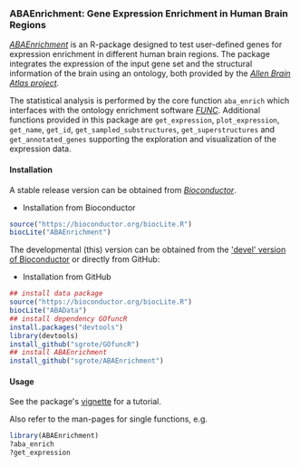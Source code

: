 ### ABAEnrichment: Gene Expression Enrichment in Human Brain Regions 

[_ABAEnrichment_](https://www.bioconductor.org/packages/release/bioc/html/ABAEnrichment.html)
is an R-package designed to test user-defined genes for expression enrichment in different human brain regions.
The package integrates the expression of the input gene set and the structural information of the brain using an ontology, both provided by the [_Allen Brain Atlas project_](http://www.brain-map.org/).  

The statistical analysis is performed by the core function `aba_enrich` which interfaces with the ontology enrichment software [_FUNC_](https://www.ncbi.nlm.nih.gov/pmc/articles/PMC1800870/).
Additional functions provided in this package are `get_expression`, `plot_expression`, `get_name`, `get_id`, `get_sampled_substructures`, `get_superstructures` and `get_annotated_genes` supporting the exploration and visualization of the expression data.

#### Installation

A stable release version can be obtained from [_Bioconductor_](https://www.bioconductor.org/packages/release/bioc/html/ABAEnrichment.html).


+ Installation from Bioconductor

```r
source("https://bioconductor.org/biocLite.R")
biocLite("ABAEnrichment")
```

The developmental (this) version can be obtained from the ['devel' version of Bioconductor](https://bioconductor.org/developers/how-to/useDevel/) or directly from
GitHub:


+ Installation from GitHub

```r
## install data package
source("https://bioconductor.org/biocLite.R")
biocLite("ABAData")
## install dependency GOfuncR
install.packages("devtools")
library(devtools)
install_github("sgrote/GOfuncR")
## install ABAEnrichment
install_github("sgrote/ABAEnrichment")
```


#### Usage  
See the package's [vignette](https://www.bioconductor.org/packages/devel/bioc/vignettes/ABAEnrichment/inst/doc/ABAEnrichment.html) for a tutorial.  

Also refer to the man-pages for single functions, e.g.
```r
library(ABAEnrichment)
?aba_enrich
?get_expression

```

